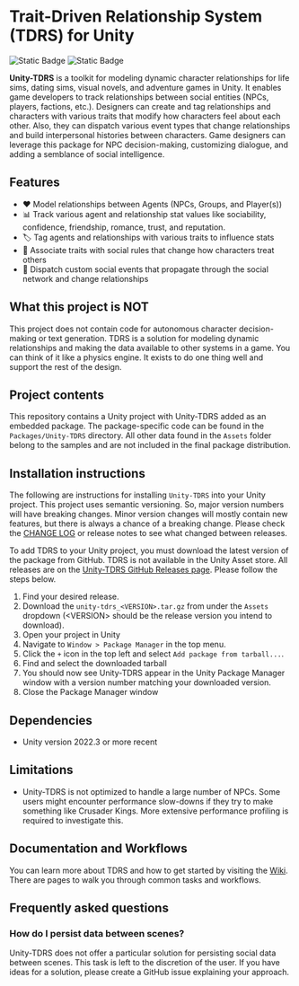 # Trait-Driven Relationship System (TDRS) for Unity

![Static Badge](https://img.shields.io/badge/Unity-2022.3-black)
![Static Badge](https://img.shields.io/badge/Version-1.0.0-green)

**Unity-TDRS** is a toolkit for modeling dynamic character relationships for life sims, dating sims, visual novels, and adventure games in Unity. It enables game developers to track relationships between social entities (NPCs, players, factions, etc.). Designers can create and tag relationships and characters with various traits that modify how characters feel about each other. Also, they can dispatch various event types that change relationships and build interpersonal histories between characters. Game designers can leverage this package for NPC decision-making, customizing dialogue, and adding a semblance of social intelligence.

## Features

- ❤️ Model relationships between Agents (NPCs, Groups, and Player(s))
- 📊 Track various agent and relationship stat values like sociability, confidence, friendship, romance, trust, and reputation.
- 🏷️ Tag agents and relationships with various traits to influence stats
- 📏 Associate traits with social rules that change how characters treat others
- 🎊 Dispatch custom social events that propagate through the social network and change relationships

## What this project is **NOT**

This project does not contain code for autonomous character decision-making or text generation. TDRS is a solution for modeling dynamic relationships and making the data available to other systems in a game. You can think of it like a physics engine. It exists to do one thing well and support the rest of the design.

## Project contents

This repository contains a Unity project with Unity-TDRS added as an embedded package. The package-specific code can be found in the `Packages/Unity-TDRS` directory. All other data found in the `Assets` folder belong to the samples and are not included in the final package distribution.

## Installation instructions

The following are instructions for installing `Unity-TDRS` into your Unity project. This project uses semantic versioning. So, major version numbers will have breaking changes. Minor version changes will mostly contain new features, but there is always a chance of a breaking change. Please check the [CHANGE LOG](./CHANGELOG.md) or release notes to see what changed between releases.

To add TDRS to your Unity project, you must download the latest version of the package from GitHub. TDRS is not available in the Unity Asset store. All releases are on the [Unity-TDRS GitHub Releases page](https://github.com/ShiJbey/Unity-TDRS/releases). Please follow the steps below.

1. Find your desired release.
2. Download the `unity-tdrs_<VERSION>.tar.gz` from under the `Assets` dropdown (\<VERSION\> should be the release version you intend to download).
3. Open your project in Unity
4. Navigate to `Window > Package Manager` in the top menu.
5. Click the `+` icon in the top left and select `Add package from tarball...`.
6. Find and select the downloaded tarball
7. You should now see Unity-TDRS appear in the Unity Package Manager window with a version number matching your downloaded version.
8. Close the Package Manager window

## Dependencies

- Unity version 2022.3 or more recent

## Limitations

- Unity-TDRS is not optimized to handle a large number of NPCs. Some users might encounter performance slow-downs if they try to make something like Crusader Kings. More extensive performance profiling is required to investigate this.

## Documentation and Workflows

You can learn more about TDRS and how to get started by visiting the [Wiki](https://github.com/ShiJbey/Unity-TDRS/wiki). There are pages to walk you through common tasks and workflows.

## Frequently asked questions

### How do I persist data between scenes?

Unity-TDRS does not offer a particular solution for persisting social data between scenes. This task is left to the discretion of the user. If you have ideas for a solution, please create a GitHub issue explaining your approach.
